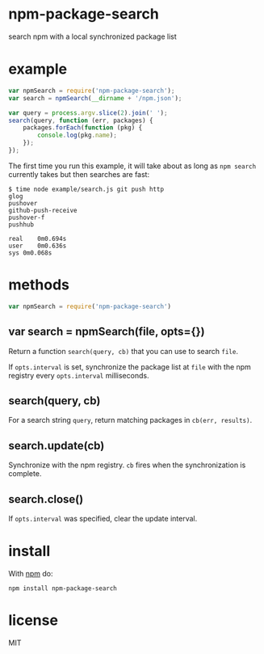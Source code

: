 # npm-package-search

search npm with a local synchronized package list

# example

``` js
var npmSearch = require('npm-package-search');
var search = npmSearch(__dirname + '/npm.json');

var query = process.argv.slice(2).join(' ');
search(query, function (err, packages) {
    packages.forEach(function (pkg) {
        console.log(pkg.name);
    });
});
```

The first time you run this example, it will take about as long as `npm search`
currently takes but then searches are fast:

```
$ time node example/search.js git push http
glog
pushover
github-push-receive
pushover-f
pushhub

real    0m0.694s
user    0m0.636s
sys 0m0.068s
```

# methods

``` js
var npmSearch = require('npm-package-search')
```

## var search = npmSearch(file, opts={})

Return a function `search(query, cb)` that you can use to search `file`.

If `opts.interval` is set, synchronize the package list at `file` with the npm
registry every `opts.interval` milliseconds.

## search(query, cb)

For a search string `query`, return matching packages in `cb(err, results)`.

## search.update(cb)

Synchronize with the npm registry. `cb` fires when the synchronization is
complete.

## search.close()

If `opts.interval` was specified, clear the update interval.

# install

With [npm](https://npmjs.org) do:

```
npm install npm-package-search
```

# license

MIT
